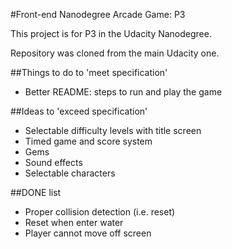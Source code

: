 #Front-end Nanodegree Arcade Game: P3

This project is for P3 in the Udacity Nanodegree. 

Repository was cloned from the main Udacity one. 

##Things to do to 'meet specification'

* Better README: steps to run and play the game

##Ideas to 'exceed specification'

* Selectable difficulty levels with title screen
* Timed game and score system
* Gems
* Sound effects
* Selectable characters

##DONE list

* Proper collision detection (i.e. reset)
* Reset when enter water
* Player cannot move off screen
